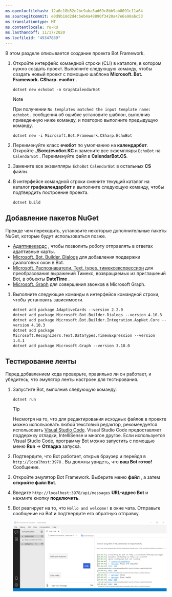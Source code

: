 ```yaml
---
ms.openlocfilehash: 12a6c18b52e2bc9aba5ad69c8bb9ab8091c11a64
ms.sourcegitcommit: e0d9b18d2d4cbeb4a48890f3420a47e6a90abc53
ms.translationtype: MT
ms.contentlocale: ru-RU
ms.lasthandoff: 11/17/2020
ms.locfileid: "49347889"
---
```

<!-- markdownlint-disable MD002 MD041 -->

В этом разделе описывается создание проекта Bot Framework.

1. Откройте интерфейс командной строки (CLI) в каталоге, в котором нужно создать проект. Выполните следующую команду, чтобы создать новый проект с помощью шаблона **Microsoft. Bot. Framework. CSharp. ечобот** .

    ```dotnetcli
    dotnet new echobot -n GraphCalendarBot
    ```

    > [!NOTE]
    > При получении `No templates matched the input template name: echobot.` сообщения об ошибке установите шаблон, выполнив приведенную ниже команду, и повторно выполните предыдущую команду.
    >
    > ```dotnetcli
    > dotnet new -i Microsoft.Bot.Framework.CSharp.EchoBot
    > ```

1. Переименуйте класс **ечобот** по умолчанию на **календарбот**. Откройте **./Ботс/ечобот.КС** и замените все экземпляры `EchoBot` на `CalendarBot` . Переименуйте файл в **CalendarBot.CS**.

1. Замените все экземпляры `EchoBot` `CalendarBot` в остальных **CS** файлы.

1. В интерфейсе командной строки смените текущий каталог на каталог **графкалендарбот** и выполните следующую команду, чтобы подтвердить построение проекта.

    ```dotnetcli
    dotnet build
    ```

## <a name="add-nuget-packages"></a>Добавление пакетов NuGet

Прежде чем переходить, установите некоторые дополнительные пакеты NuGet, которые будут использоваться позже.

- [Адаптивекардс](https://www.nuget.org/packages/AdaptiveCards/) , чтобы позволить роботу отправлять в ответах адаптивные карты.
- [Microsoft. Bot. Builder. Dialogs](https://www.nuget.org/packages/Microsoft.Bot.Builder.Dialogs/) для добавления поддержки диалоговых окон в Bot.
- [Microsoft. Распознаватели. Text. types. тимексекспрессион](https://www.nuget.org/packages/Microsoft.Recognizers.Text.DataTypes.TimexExpression/) для преобразования выражений Тимекс, возвращаемых из приглашений Bot, в объекты **DateTime** .
- [Microsoft. Graph](https://www.nuget.org/packages/Microsoft.Graph/) для совершения звонков в Microsoft Graph.

1. Выполните следующие команды в интерфейсе командной строки, чтобы установить зависимости.

    ```Shell
    dotnet add package AdaptiveCards --version 2.2.0
    dotnet add package Microsoft.Bot.Builder.Dialogs --version 4.10.3
    dotnet add package Microsoft.Bot.Builder.Integration.AspNet.Core --version 4.10.3
    dotnet add package Microsoft.Recognizers.Text.DataTypes.TimexExpression --version 1.4.1
    dotnet add package Microsoft.Graph --version 3.18.0
    ```

## <a name="test-the-bot"></a>Тестирование ленты

Перед добавлением кода проверьте, правильно ли он работает, и убедитесь, что эмулятор ленты настроен для тестирования.

1. Запустите Bot, выполнив следующую команду.

    ```dotnetcli
    dotnet run
    ```

    > [!TIP]
    > Несмотря на то, что для редактирования исходных файлов в проекте можно использовать любой текстовый редактор, рекомендуется использовать [Visual Studio Code](https://code.visualstudio.com/). Visual Studio Code предоставляет поддержку отладки, IntelliSense и многое другое. Если используется Visual Studio Code, программу Bot можно запустить с помощью меню **Run**  ->  **Отладка** запуска.

1. Подтвердите, что Bot работает, открыв браузер и перейдя в `http://localhost:3978` . Вы должны увидеть, что **ваш Bot готов!** Сообщение.

1. Откройте эмулятор Bot Framework. Выберите меню **файл** , а затем **откройте файл Bot**.

1. Введите `http://localhost:3978/api/messages` **URL-адрес Bot** и нажмите кнопку **подключить**.

1. Bot реагирует на то, что `Hello and welcome!` в окне чата. Отправьте сообщение на Bot и подтвердите его обратную отправку.

    ![Снимок экрана: эмулятор Bot, подключенный к Bot](images/test-emulator.png)

